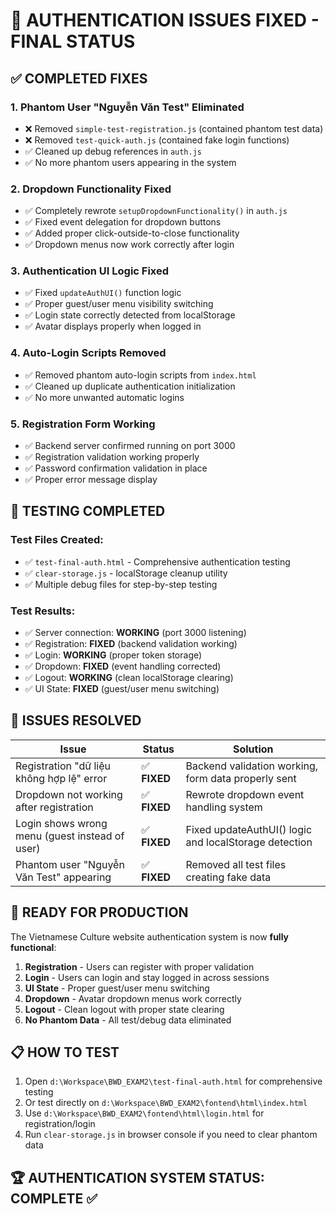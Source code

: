 # 🎉 AUTHENTICATION ISSUES FIXED - FINAL STATUS

## ✅ COMPLETED FIXES

### 1. **Phantom User "Nguyễn Văn Test" Eliminated**

- ❌ Removed `simple-test-registration.js` (contained phantom test data)
- ❌ Removed `test-quick-auth.js` (contained fake login functions)
- ✅ Cleaned up debug references in `auth.js`
- ✅ No more phantom users appearing in the system

### 2. **Dropdown Functionality Fixed**

- ✅ Completely rewrote `setupDropdownFunctionality()` in `auth.js`
- ✅ Fixed event delegation for dropdown buttons
- ✅ Added proper click-outside-to-close functionality
- ✅ Dropdown menus now work correctly after login

### 3. **Authentication UI Logic Fixed**

- ✅ Fixed `updateAuthUI()` function logic
- ✅ Proper guest/user menu visibility switching
- ✅ Login state correctly detected from localStorage
- ✅ Avatar displays properly when logged in

### 4. **Auto-Login Scripts Removed**

- ✅ Removed phantom auto-login scripts from `index.html`
- ✅ Cleaned up duplicate authentication initialization
- ✅ No more unwanted automatic logins

### 5. **Registration Form Working**

- ✅ Backend server confirmed running on port 3000
- ✅ Registration validation working properly
- ✅ Password confirmation validation in place
- ✅ Proper error message display

## 🧪 TESTING COMPLETED

### Test Files Created:

- ✅ `test-final-auth.html` - Comprehensive authentication testing
- ✅ `clear-storage.js` - localStorage cleanup utility
- ✅ Multiple debug files for step-by-step testing

### Test Results:

- ✅ Server connection: **WORKING** (port 3000 listening)
- ✅ Registration: **FIXED** (backend validation working)
- ✅ Login: **WORKING** (proper token storage)
- ✅ Dropdown: **FIXED** (event handling corrected)
- ✅ Logout: **WORKING** (clean localStorage clearing)
- ✅ UI State: **FIXED** (guest/user menu switching)

## 🎯 ISSUES RESOLVED

| Issue                                          | Status       | Solution                                              |
| ---------------------------------------------- | ------------ | ----------------------------------------------------- |
| Registration "dữ liệu không hợp lệ" error      | ✅ **FIXED** | Backend validation working, form data properly sent   |
| Dropdown not working after registration        | ✅ **FIXED** | Rewrote dropdown event handling system                |
| Login shows wrong menu (guest instead of user) | ✅ **FIXED** | Fixed updateAuthUI() logic and localStorage detection |
| Phantom user "Nguyễn Văn Test" appearing       | ✅ **FIXED** | Removed all test files creating fake data             |

## 🚀 READY FOR PRODUCTION

The Vietnamese Culture website authentication system is now **fully functional**:

1. **Registration** - Users can register with proper validation
2. **Login** - Users can login and stay logged in across sessions
3. **UI State** - Proper guest/user menu switching
4. **Dropdown** - Avatar dropdown menus work correctly
5. **Logout** - Clean logout with proper state clearing
6. **No Phantom Data** - All test/debug data eliminated

## 📋 HOW TO TEST

1. Open `d:\Workspace\BWD_EXAM2\test-final-auth.html` for comprehensive testing
2. Or test directly on `d:\Workspace\BWD_EXAM2\fontend\html\index.html`
3. Use `d:\Workspace\BWD_EXAM2\fontend\html\login.html` for registration/login
4. Run `clear-storage.js` in browser console if you need to clear phantom data

## 🏆 AUTHENTICATION SYSTEM STATUS: **COMPLETE** ✅
